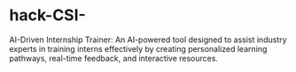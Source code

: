 # hack-CSI-
AI-Driven Internship Trainer: An AI-powered tool designed to assist industry
experts in training interns effectively by creating personalized learning pathways,
real-time feedback, and interactive resources.
